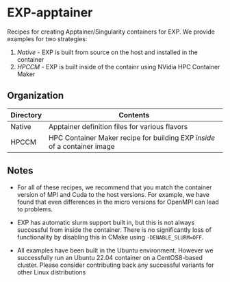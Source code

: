 # EXP-apptainer

Recipes for creating Apptainer/Singularity containers for EXP.  We
provide examples for two strategies:
1. *Native* - EXP is built from source on the host and installed in
   the container
2. *HPCCM* - EXP is built inside of the containr using NVidia HPC
   Container Maker

## Organization

| Directory    | Contents |
| ---          | ---      |
| Native       | Apptainer definition files for various flavors            |
| HPCCM        | HPC Container Maker recipe for building EXP *inside* of a container image |

## Notes

- For all of these recipes, we recommend that you match the container
  version of MPI and Cuda to the host versions.  For example, we have
  found that even differences in the micro versions for OpenMPI can
  lead to problems.

- EXP has automatic slurm support built in, but this is not always
  successful from inside the container.  There is no significantly
  loss of functionality by disabling this in CMake using
  `-DENABLE_SLURM=OFF`.

- All examples have been built in the Ubuntu environment.  However we
  successfully run an Ubuntu 22.04 container on a CentOS8-based
  cluster.  Please consider contributing back any successful variants
  for other Linux distributions